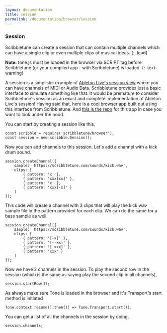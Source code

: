 ```yaml
---
layout: documentation
title: session
permalink: /documentation/browser/session
---
```


### Session

Scribbletune can create a session that can contain multiple channels which can have a single clip or even multiple clips of musical ideas.
{: .lead}

**Note:** tone.js must be loaded in the browser via SCRIPT tag before Scribbletune (or your compiled app - with Scribbletune) is loaded.
{: .text-warning}

A session is a simplistic example of [Ableton Live's session view](https://www.ableton.com/en/manual/session-view/) where you can have channels of MIDI or Audio Data. Scribbletune provides just a basic interface to simulate something like that. It would be premature to consider Scribbletune's session as an exact and complete implementation of Ableton Live's session! Having said that, here is a [cool browser app](https://live.scribbletune.com/) built out using this interface from Scribbletune. And [this is the repo](https://github.com/scribbletune/live) for this app in case you want to look under the hood.

You can start by creating a session like this,

```
const scribble = require('scribbletune/browser');
const session = new scribble.Session();
```

Now you can add channels to this session. Let's add a channel with a kick drum sound.

```
session.createChannel({
	sample: 'https://scribbletune.com/sounds/kick.wav',
	clips: [
		{ pattern: 'x' },
		{ pattern: 'xxx[xx]' },
		{ pattern: 'x' },
		{ pattern: 'xxx[-x]' }
	]
});
```

This code will create a channel with 3 clips that will play the kick.wav sample file in the pattern provided for each clip. We can do the same for a bass sample as well.

```
session.createChannel({
	sample: 'https://scribbletune.com/sounds/kick.wav',
	clips: [
		{ pattern: '[-x]' },
		{ pattern: '[--xx]' },
		{ pattern: '[-xxx]' },
		{ pattern: 'xxx' }
	]
});
```

Now we have 2 channels in the session. To play the second row in the session (which is the same as saying play the second clip in all channels),

```
session.startRow(1);
```

As always make sure Tone is loaded in the browser and it's Transport's start method is initiated

```
Tone.context.resume().then(() => Tone.Transport.start());
```

You can get a list of all the channels in the session by doing,

```
session.channels;
```

